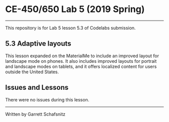 # CE-450/650 Lab 5 (2019 Spring)
---
This repository is for Lab 5 lesson 5.3 of Codelabs submission.
 
## 5.3 Adaptive layouts

This lesson expanded on the MaterialMe to include an improved layout for landscape mode on phones. It also includes improved layouts for portrait and landscape modes on tablets, and it offers localized content for users outside the United States.


## Issues and Lessons
 
There were no issues during this lesson. 

---
Written by Garrett Schafsnitz
